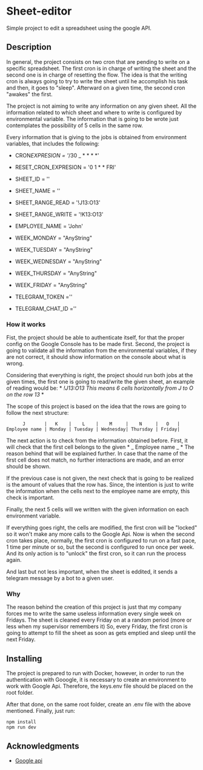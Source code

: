 # Sheet-editor

Simple project to edit a spreadsheet using the google API.

## Description

In general, the project consists on two cron that are pending to write on a specific spreadsheet. The first cron is in charge of writing the sheet and the second one is in charge of resetting the flow.
The idea is that the writing cron is always going to try to write the sheet until he accomplish his task and then, it goes to "sleep". Afterward on a given time, the second cron "awakes" the first.

The project is not aiming to write any information on any given sheet. All the information related to which sheet and where to write is configured by environmental variable. The information that is going to be wrote just contemplates the possibility of 5 cells in the same row.

Every information that is giving to the jobs is obtained from environment variables, that includes the following:

- CRON*EXPRESION = '*/30 \_ \* \* \* \*'
- RESET_CRON_EXPRESION = '0 1 \* \* FRI'
- SHEET_ID = ''
- SHEET_NAME = ''
- SHEET_RANGE_READ = '!J13:O13'
- SHEET_RANGE_WRITE = '!K13:O13'
- EMPLOYEE_NAME = 'John'
- WEEK_MONDAY = "AnyString"
- WEEK_TUESDAY = "AnyString"
- WEEK_WEDNESDAY = "AnyString"
- WEEK_THURSDAY = "AnyString"
- WEEK_FRIDAY = "AnyString"

- TELEGRAM_TOKEN =''
- TELEGRAM_CHAT_ID =''

### How it works

Fist, the project should be able to authenticate itself, for that the proper config on the Google Console has to be made first. Second, the project is going to validate all the information from the environmental variables, if they are not correct, it should show information on the console about what is wrong.

Considering that everything is right, the project should run both jobs at the given times, the first one is going to read/write the given sheet, an example of reading would be: \* _!J13:O13 This means 6 cells horizontally from J to O on the row 13_ \*

The scope of this project is based on the idea that the rows are going to follow the next structure:

```
      J       |   K    |    L    |    M     |    N     |   O   |
Employee name | Monday | Tuesday | Wednesday| Thursday | Friday|
```

The next action is to check from the information obtained before. First, it will check that the first cell belongs to the given \* _ Employee name _ \* The reason behind that will be explained further.
In case that the name of the first cell does not match, no further interactions are made, and an error should be shown.

If the previous case is not given, the next check that is going to be realized is the amount of values that the row has. Since, the intention is just to write the information when the cells next to the employee name are empty, this check is important.

Finally, the next 5 cells will we written with the given information on each environment variable.

If everything goes right, the cells are modified, the first cron will be "locked" so it won't make any more calls to the Google Api. Now is when the second cron takes place, normally, the first cron is configured to run on a fast pace, 1 time per minute or so, but the second is configured to run once per week.
And its only action is to "unlock" the first cron, so it can run the process again.

And last but not less important, when the sheet is eddited, it sends a telegram message by a bot to a given user.

### Why

The reason behind the creation of this project is just that my company forces me to write the same useless information every single week on Fridays. The sheet is cleaned every Friday on at a random period (more or less when my supervisor remembers it) So, every Friday, the first cron is going to attempt to fill the sheet as soon as gets emptied and sleep until the next Friday.

## Installing

The project is prepared to run with Docker, however, in order to run the authentication with Gooogle, it is necessary to create an environment to work with Google Api. Therefore, the keys.env file should be placed on the root folder.

After that done, on the same root folder, create an .env file with the above mentioned. Finally, just run:

```
npm install
npm run dev

```

## Acknowledgments

- [Google api](<https://twitter.com/dompizzie](https://developers.google.com/sheets/api/quickstart/nodejs)>)
